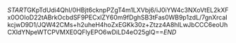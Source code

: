 $START$GKpTdUdi4QhI/0HBjt6cknpPZgT4m1LXVbj6/iJ0iYW4c3NXoVtEL2kXFx0OOIoD22tABrkOcbdSF9PECxlZY60m9fDghSB3tFas0WB9p1zdL/7gnXrcaIkcjwD9D1/JQW42CMs+h2uheH4hoZxEGKk30z+Ztzz4A8hlLwJbCCC6eoUhCXldYNpeWTCPVMXE0QFlyEPO6wDiLD4eO25glQ==$END$